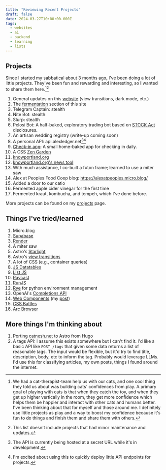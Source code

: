 ```yaml
---
title: "Reviewing Recent Projects"
draft: false
date: 2024-03-27T10:00:00.000Z
tags:
  - websites
  - ai
  - backend
  - learning
  - lists
---
```


## Projects

Since I started my sabbatical about 3 months ago, I've been doing a lot of little projects. They've been fun and rewarding and interesting, so I wanted to share them here.[^1][^2]

1. General updates on this [website](/) (view transitions, dark mode, etc.)
2. The [fermentation](/ferments) section of this site
3. Telegram Captain: stealth
4. Nite Bot: stealth
5. Slurp: stealth
6. Pelosi Bot: A half-baked, exploratory trading bot based on [STOCK Act](https://en.wikipedia.org/wiki/STOCK_Act) disclosures.
7. An artisan wedding registry (write-up coming soon)
8. A personal API: api.alexledger.net[^3][^4]
9. [Check-in app](https://www.alexledger.net/posts/writing-a-check-in-app): A small home-baked app for checking in daily.
10. A CSS [Zen Garden](https://aled1027.github.io/csszengarden-blast/)
11. [knowportland.org](https://knowportland.org)
12. [knowportland.org's news tool](https://knowportland.org/tools/portland_news)
13. With much assistance, I co-built a futon frame; learned to use a miter saw
14. Alex at Peoples Food Coop blog: https://alexatpeoples.micro.blog/
15. Added a door to our catio
16. Fermented apple cider vinegar for the first time
17. Fermented kraut, kombucha, and tempeh, which I've done before.

More projects can be found on my [projects](/projects) page.

## Things I've tried/learned

1. Micro.blog
2. [Supabase](https://supabase.com/)
3. [Render](https://render.com/)
4. A miter saw
5. Astro's [Starlight](https://starlight.astro.build/)
6. Astro's [view transitions](https://docs.astro.build/en/guides/view-transitions/)
7. A lot of CSS (e.g., container queries)
8. [JS Datatables](https://datatables.net/)
9. [List JS](https://listjs.com/)
10. [Raycast](https://www.raycast.com/)
11. [RunJS](https://runjs.app/)
12. [Rye](https://rye-up.com/) for python environment management
13. OpenAI's [Completions API](https://supabase.com/docs/guides/ai/examples/openai)
14. [Web Components](https://developer.mozilla.org/en-US/docs/Web/API/Web_Components) (my [post](/posts/adding-lit-to-this-site))
15. [CSS Battles](https://cssbattle.dev/)
16. [Arc Browser](https://arc.net/)

## More things I'm thinking about

1. Porting [catnesh.net](https://catnesh.net) to Astro from Hugo
2. A tags API: I assume this exists somewhere but I can't find it. I'd like a basic API like `POST /tags` that given some data returns a list of reasonable tags. The input would be flexible, but it'd try to find title, description, body, etc to inform the tag. Probably would leverage LLMs. I'd use this for classifying articles, my own posts, things I found around the internet.

[^1]:
    We had a cat-therapist-team help us with our cats, and one cool thing they told us about was building cats' confidences from play. A primary goal of playing with cats is that when they catch the toy, and when they get up higher vertically in the room, they get more confidence which helps them be happier and interact with other cats and humans better.
    I've been thinking about that for myself and those around me. I definitely use little projects as play and a way to boost my confidence because it's fun to do things and finish them and share them with others.

[^2]: This list doesn't include projects that had minor maintenance and updates.
[^3]: The API is currently being hosted at a secret URL while it's in development.
[^4]: I'm excited about using this to quickly deploy little API endpoints for projects.
